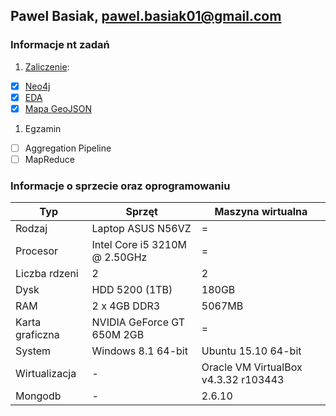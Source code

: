 ## Pawel Basiak, pawel.basiak01@gmail.com

### Informacje nt zadań

1. [Zaliczenie](zad2/readme.md):
 - [x] [Neo4j](https://github.com/pbasiak/neo4j-database)
 - [x] [EDA](zad2/readme.md)
 - [x] [Mapa GeoJSON](https://github.com/pbasiak/pbnosql/blob/master/zad2/mapa.geojson)
1. Egzamin
 - [ ] Aggregation Pipeline
 - [ ] MapReduce

### Informacje o sprzecie oraz oprogramowaniu

Typ  | Sprzęt | Maszyna wirtualna
------------- | ------------- | -------------
Rodzaj | Laptop ASUS N56VZ | =
Procesor | Intel Core i5 3210M @ 2.50GHz | =
Liczba rdzeni  | 2 | 2
Dysk | HDD 5200 (1TB) | 180GB
RAM | 2 x 4GB DDR3 | 5067MB
Karta graficzna | NVIDIA GeForce GT 650M 2GB | =
System | Windows 8.1 64-bit | Ubuntu 15.10 64-bit
Wirtualizacja | - | Oracle VM VirtualBox v4.3.32 r103443
Mongodb | - | 2.6.10


